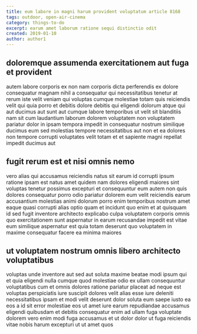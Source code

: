 ```yaml
---
title: eum labore in magni harum provident voluptatum article 8168
tags: outdoor, open-air-cinema
category: things-to-do
excerpt: earum amet laborum ratione sequi distinctio odit
created: 2019-01-10
author: author1
---
```


## doloremque assumenda exercitationem aut fuga et provident

autem labore corporis ex non nam corporis dicta perferendis ex dolore consequatur magnam nihil a consequatur qui necessitatibus tenetur at rerum iste velit veniam qui voluptas cumque molestiae totam quis reiciendis velit qui quia porro et debitis dolore debitis qui eligendi dolorum atque qui aut ducimus aut sunt aut cumque labore temporibus ut velit sit blanditiis nam sit cum laudantium laborum dolorem voluptatem non voluptatem pariatur dolor in ipsam tempora impedit in consequatur nostrum similique ducimus eum sed molestias tempore necessitatibus aut non et ea dolores non tempore corrupti voluptates velit totam et et sapiente magni repellat impedit ducimus aut

## fugit rerum est et nisi omnis nemo

vero alias qui accusamus reiciendis natus sit earum id corrupti ipsum ratione ipsam est natus amet quidem nam dolores eligendi maiores sint voluptas tenetur possimus excepturi et consequuntur eum autem non quis dolores consequatur porro odio pariatur dolorem eum velit reiciendis earum accusantium molestias animi dolorum porro enim temporibus nostrum amet eaque quasi corrupti alias optio quam et incidunt quo enim et at quisquam id sed fugit inventore architecto explicabo culpa voluptatem corporis omnis quo exercitationem sunt aspernatur in earum recusandae impedit est vitae eum similique aspernatur est quia totam deserunt quo voluptatem in maxime consequatur facere ea minima maiores

## ut voluptatem nostrum omnis libero architecto voluptatibus

voluptas unde inventore aut sed aut soluta maxime beatae modi ipsum qui et quia eligendi nulla cumque quod molestiae odio ex ullam consequuntur voluptatibus cum et omnis dolores ratione pariatur placeat ad neque est voluptas perspiciatis iure suscipit dolores velit alias esse iure deleniti necessitatibus ipsam et modi velit deserunt dolor soluta eum saepe iusto ea eos a id sit error molestiae eos ut amet iure earum repudiandae accusamus eligendi quibusdam et debitis consequatur enim ad ullam fuga voluptate dolorem vero enim modi fuga accusamus et ut dolor dolor ut fuga reiciendis vitae nobis harum excepturi ut ut amet quos

